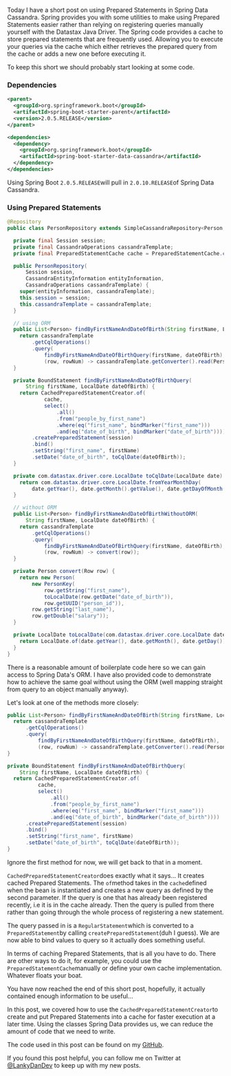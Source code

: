 Today I have a short post on using Prepared Statements in Spring Data Cassandra. Spring provides you with some utilities to make using Prepared Statements easier rather than relying on registering queries manually yourself with the Datastax Java Driver. The Spring code provides a cache to store prepared statements that are frequently used. Allowing you to execute your queries via the cache which either retrieves the prepared query from the cache or adds a new one before executing it.

To keep this short we should probably start looking at some code.

### Dependencies
```xml
<parent>
  <groupId>org.springframework.boot</groupId>
  <artifactId>spring-boot-starter-parent</artifactId>
  <version>2.0.5.RELEASE</version>
</parent>

<dependencies>
  <dependency>
    <groupId>org.springframework.boot</groupId>
    <artifactId>spring-boot-starter-data-cassandra</artifactId>
  </dependency>
</dependencies>
```
Using Spring Boot <code>2.0.5.RELEASE</code>will pull in <code>2.0.10.RELEASE</code>of Spring Data Cassandra.

### Using Prepared Statements

```java
@Repository
public class PersonRepository extends SimpleCassandraRepository<Person, PersonKey> {

  private final Session session;
  private final CassandraOperations cassandraTemplate;
  private final PreparedStatementCache cache = PreparedStatementCache.create();

  public PersonRepository(
      Session session,
      CassandraEntityInformation entityInformation,
      CassandraOperations cassandraTemplate) {
    super(entityInformation, cassandraTemplate);
    this.session = session;
    this.cassandraTemplate = cassandraTemplate;
  }

  // using ORM
  public List<Person> findByFirstNameAndDateOfBirth(String firstName, LocalDate dateOfBirth) {
    return cassandraTemplate
        .getCqlOperations()
        .query(
            findByFirstNameAndDateOfBirthQuery(firstName, dateOfBirth),
            (row, rowNum) -> cassandraTemplate.getConverter().read(Person.class, row));
  }

  private BoundStatement findByFirstNameAndDateOfBirthQuery(
      String firstName, LocalDate dateOfBirth) {
    return CachedPreparedStatementCreator.of(
            cache,
            select()
                .all()
                .from("people_by_first_name")
                .where(eq("first_name", bindMarker("first_name")))
                .and(eq("date_of_birth", bindMarker("date_of_birth"))))
        .createPreparedStatement(session)
        .bind()
        .setString("first_name", firstName)
        .setDate("date_of_birth", toCqlDate(dateOfBirth));
  }

  private com.datastax.driver.core.LocalDate toCqlDate(LocalDate date) {
    return com.datastax.driver.core.LocalDate.fromYearMonthDay(
        date.getYear(), date.getMonth().getValue(), date.getDayOfMonth());
  }

  // without ORM
  public List<Person> findByFirstNameAndDateOfBirthWithoutORM(
      String firstName, LocalDate dateOfBirth) {
    return cassandraTemplate
        .getCqlOperations()
        .query(
            findByFirstNameAndDateOfBirthQuery(firstName, dateOfBirth),
            (row, rowNum) -> convert(row));
  }

  private Person convert(Row row) {
    return new Person(
        new PersonKey(
            row.getString("first_name"),
            toLocalDate(row.getDate("date_of_birth")),
            row.getUUID("person_id")),
        row.getString("last_name"),
        row.getDouble("salary"));
  }

  private LocalDate toLocalDate(com.datastax.driver.core.LocalDate date) {
    return LocalDate.of(date.getYear(), date.getMonth(), date.getDay());
  }
}
```
There is a reasonable amount of boilerplate code here so we can gain access to Spring Data's ORM. I have also provided code to demonstrate how to achieve the same goal without using the ORM (well mapping straight from query to an object manually anyway).

Let's look at one of the methods more closely:
```java
public List<Person> findByFirstNameAndDateOfBirth(String firstName, LocalDate dateOfBirth) {
  return cassandraTemplate
      .getCqlOperations()
      .query(
          findByFirstNameAndDateOfBirthQuery(firstName, dateOfBirth),
          (row, rowNum) -> cassandraTemplate.getConverter().read(Person.class, row));
}

private BoundStatement findByFirstNameAndDateOfBirthQuery(
    String firstName, LocalDate dateOfBirth) {
  return CachedPreparedStatementCreator.of(
          cache,
          select()
              .all()
              .from("people_by_first_name")
              .where(eq("first_name", bindMarker("first_name")))
              .and(eq("date_of_birth", bindMarker("date_of_birth"))))
      .createPreparedStatement(session)
      .bind()
      .setString("first_name", firstName)
      .setDate("date_of_birth", toCqlDate(dateOfBirth));
}
```
Ignore the first method for now, we will get back to that in a moment.

<code>CachedPreparedStatementCreator</code>does exactly what it says... It creates cached Prepared Statements. The <code>of</code>method takes in the <code>cache</code>defined when the bean is instantiated and creates a new query as defined by the second parameter. If the query is one that has already been registered recently, i.e it is in the cache already. Then the query is pulled from there rather than going through the whole process of registering a new statement.

The query passed in is a <code>RegularStatement</code>which is converted to a <code>PreparedStatement</code>by calling <code>createPreparedStatement</code>(duh I guess). We are now able to bind values to query so it actually does something useful.

In terms of caching Prepared Statements, that is all you have to do. There are other ways to do it, for example, you could use the <code>PreparedStatementCache</code>manually or define your own cache implementation. Whatever floats your boat.

You have now reached the end of this short post, hopefully, it actually contained enough information to be useful...

In this post, we covered how to use the <code>CachedPreparedStatementCreator</code>to create and put Prepared Statements into a cache for faster execution at a later time. Using the classes Spring Data provides us, we can reduce the amount of code that we need to write. 

The code used in this post can be found on my [GitHub](UPDATE_URL).

If you found this post helpful, you can follow me on Twitter at [@LankyDanDev](http://www.twitter.com/LankyDanDev) to keep up with my new posts.